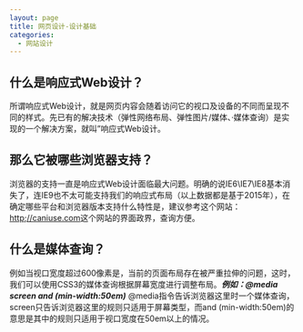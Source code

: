 ```yaml
---
layout: page
title: 网页设计-设计基础
categories:
  - 网站设计
---
```


## 什么是响应式Web设计？
所谓响应式Web设计，就是网页内容会随着访问它的视口及设备的不同而呈现不同的样式。先已有的解决技术（弹性网络布局、弹性图片/媒体、·媒体查询）是实现的一个解决方案，就叫”响应式Web设计。
## 那么它被哪些浏览器支持？
浏览器的支持一直是响应式Web设计面临最大问题。明确的说IE6\IE7\IE8基本消失了，连IE9也不太可能支持我们的响应式布局（以上数据都是基于2015年），在确定哪些平台和浏览器版本支持什么特性是，建议参考这个网站：[http;//caniuse.com](http;//caniuse.com)这个网站的界面政界，查询方便。
## 什么是媒体查询？
例如当视口宽度超过600像素是，当前的页面布局存在被严重拉伸的问题，这时，我们可以使用CSS3的媒体查询根据屏幕宽度进行调整布局。***例如：@media screen and (min-width:50em)*** @media指令告诉浏览器这里时一个媒体查询，screen只告诉浏览器这里的规则只适用于屏幕类型，而and (min-width:50em)的意思是其中的规则只适用于视口宽度在50em以上的情况。
